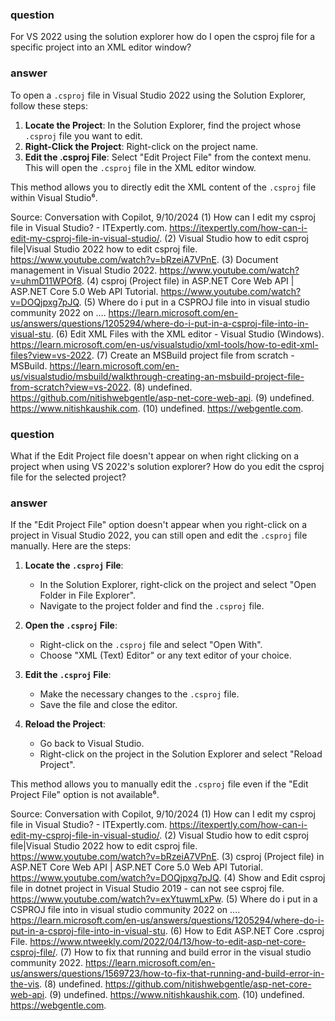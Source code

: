### question

For VS 2022 using the solution explorer how do I open the csproj file for a specific project into an XML editor window?

### answer

To open a `.csproj` file in Visual Studio 2022 using the Solution Explorer, follow these steps:

1. **Locate the Project**: In the Solution Explorer, find the project whose `.csproj` file you want to edit.
2. **Right-Click the Project**: Right-click on the project name.
3. **Edit the .csproj File**: Select "Edit Project File" from the context menu. This will open the `.csproj` file in the XML editor window.

This method allows you to directly edit the XML content of the `.csproj` file within Visual Studio⁶.

Source: Conversation with Copilot, 9/10/2024
(1) How can I edit my csproj file in Visual Studio? - ITExpertly.com. https://itexpertly.com/how-can-i-edit-my-csproj-file-in-visual-studio/.
(2) Visual Studio how to edit csproj file|Visual Studio 2022 how to edit csproj file. https://www.youtube.com/watch?v=bRzeiA7VPnE.
(3) Document management in Visual Studio 2022. https://www.youtube.com/watch?v=uhmD11WPOf8.
(4) csproj (Project file) in ASP.NET Core Web API | ASP.NET Core 5.0 Web API Tutorial. https://www.youtube.com/watch?v=DOQjpxg7pJQ.
(5) Where do i put in a CSPROJ file into in visual studio community 2022 on .... https://learn.microsoft.com/en-us/answers/questions/1205294/where-do-i-put-in-a-csproj-file-into-in-visual-stu.
(6) Edit XML Files with the XML editor - Visual Studio (Windows). https://learn.microsoft.com/en-us/visualstudio/xml-tools/how-to-edit-xml-files?view=vs-2022.
(7) Create an MSBuild project file from scratch - MSBuild. https://learn.microsoft.com/en-us/visualstudio/msbuild/walkthrough-creating-an-msbuild-project-file-from-scratch?view=vs-2022.
(8) undefined. https://github.com/nitishwebgentle/asp-net-core-web-api.
(9) undefined. https://www.nitishkaushik.com.
(10) undefined. https://webgentle.com.

### question

What if the Edit Project file doesn't appear on when right clicking on a project when using VS 2022's solution explorer? How do you edit the csproj file for the selected project?

### answer

If the "Edit Project File" option doesn't appear when you right-click on a project in Visual Studio 2022, you can still open and edit the `.csproj` file manually. Here are the steps:

1. **Locate the `.csproj` File**:

   - In the Solution Explorer, right-click on the project and select "Open Folder in File Explorer".
   - Navigate to the project folder and find the `.csproj` file.

2. **Open the `.csproj` File**:

   - Right-click on the `.csproj` file and select "Open With".
   - Choose "XML (Text) Editor" or any text editor of your choice.

3. **Edit the `.csproj` File**:

   - Make the necessary changes to the `.csproj` file.
   - Save the file and close the editor.

4. **Reload the Project**:
   - Go back to Visual Studio.
   - Right-click on the project in the Solution Explorer and select "Reload Project".

This method allows you to manually edit the `.csproj` file even if the "Edit Project File" option is not available⁶.

Source: Conversation with Copilot, 9/10/2024
(1) How can I edit my csproj file in Visual Studio? - ITExpertly.com. https://itexpertly.com/how-can-i-edit-my-csproj-file-in-visual-studio/.
(2) Visual Studio how to edit csproj file|Visual Studio 2022 how to edit csproj file. https://www.youtube.com/watch?v=bRzeiA7VPnE.
(3) csproj (Project file) in ASP.NET Core Web API | ASP.NET Core 5.0 Web API Tutorial. https://www.youtube.com/watch?v=DOQjpxg7pJQ.
(4) Show and Edit csproj file in dotnet project in Visual Studio 2019 - can not see csproj file. https://www.youtube.com/watch?v=exYtuwmLxPw.
(5) Where do i put in a CSPROJ file into in visual studio community 2022 on .... https://learn.microsoft.com/en-us/answers/questions/1205294/where-do-i-put-in-a-csproj-file-into-in-visual-stu.
(6) How to Edit ASP.NET Core .csproj File. https://www.ntweekly.com/2022/04/13/how-to-edit-asp-net-core-csproj-file/.
(7) How to fix that running and build error in the visual studio community 2022. https://learn.microsoft.com/en-us/answers/questions/1569723/how-to-fix-that-running-and-build-error-in-the-vis.
(8) undefined. https://github.com/nitishwebgentle/asp-net-core-web-api.
(9) undefined. https://www.nitishkaushik.com.
(10) undefined. https://webgentle.com.
